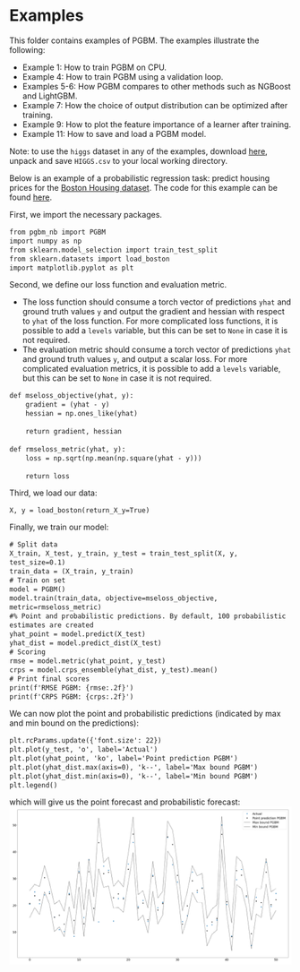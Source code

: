 # Examples #

This folder contains examples of PGBM. The examples illustrate the following:
* Example 1: How to train PGBM on CPU.
* Example 4: How to train PGBM using a validation loop.
* Examples 5-6: How PGBM compares to other methods such as NGBoost and LightGBM.
* Example 7: How the choice of output distribution can be optimized after training.
* Example 9: How to plot the feature importance of a learner after training.
* Example 11: How to save and load a PGBM model. 

Note: to use the `higgs` dataset in any of the examples, download [here](https://archive.ics.uci.edu/ml/datasets/HIGGS), unpack and save `HIGGS.csv` to your local working directory.

Below is an example of a probabilistic regression task: predict housing prices for the [Boston Housing dataset](https://archive.ics.uci.edu/ml/machine-learning-databases/housing/). The code for this example can be found [here](https://github.com/elephaint/pgbm/blob/main/examples/numba/example01_bostonhousing_cpu.py).

First, we import the necessary packages.
```
from pgbm_nb import PGBM
import numpy as np
from sklearn.model_selection import train_test_split
from sklearn.datasets import load_boston
import matplotlib.pyplot as plt
```
Second, we define our loss function and evaluation metric. 
* The loss function should consume a torch vector of predictions `yhat` and ground truth values `y` and output the gradient and hessian with respect to `yhat` of the loss function. For more complicated loss functions, it is possible to add a `levels` variable, but this can be set to `None` in case it is not required.
* The evaluation metric should consume a torch vector of predictions `yhat` and ground truth values `y`, and output a scalar loss. For more complicated evaluation metrics, it is possible to add a `levels` variable, but this can be set to `None` in case it is not required.
```
def mseloss_objective(yhat, y):
    gradient = (yhat - y)
    hessian = np.ones_like(yhat)

    return gradient, hessian

def rmseloss_metric(yhat, y):
    loss = np.sqrt(np.mean(np.square(yhat - y)))

    return loss
```
Third, we load our data:
```
X, y = load_boston(return_X_y=True)
``` 
Finally, we train our model:
```
# Split data
X_train, X_test, y_train, y_test = train_test_split(X, y, test_size=0.1)
train_data = (X_train, y_train)
# Train on set 
model = PGBM()  
model.train(train_data, objective=mseloss_objective, metric=rmseloss_metric)
#% Point and probabilistic predictions. By default, 100 probabilistic estimates are created
yhat_point = model.predict(X_test)
yhat_dist = model.predict_dist(X_test)
# Scoring
rmse = model.metric(yhat_point, y_test)
crps = model.crps_ensemble(yhat_dist, y_test).mean()    
# Print final scores
print(f'RMSE PGBM: {rmse:.2f}')
print(f'CRPS PGBM: {crps:.2f}')
```
We can now plot the point and probabilistic predictions (indicated by max and min bound on the predictions):
```
plt.rcParams.update({'font.size': 22})
plt.plot(y_test, 'o', label='Actual')
plt.plot(yhat_point, 'ko', label='Point prediction PGBM')
plt.plot(yhat_dist.max(axis=0), 'k--', label='Max bound PGBM')
plt.plot(yhat_dist.min(axis=0), 'k--', label='Min bound PGBM')
plt.legend()
```
which will give us the point forecast and probabilistic forecast:
![Boston Housing probabilistic forecast](/examples/pytorch/example01_figure.png)